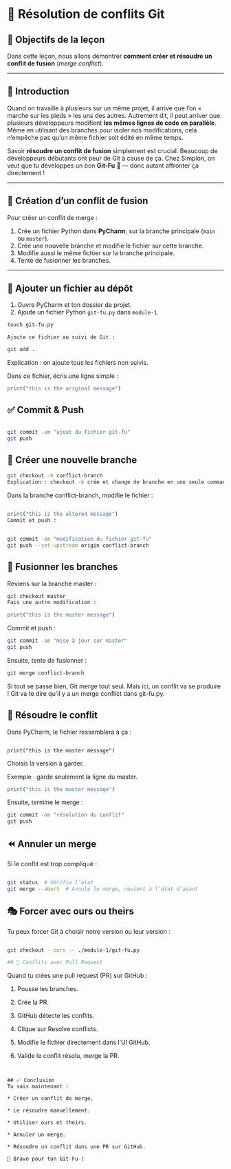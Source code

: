 # 🧩 Résolution de conflits Git

## 🎯 Objectifs de la leçon

Dans cette leçon, nous allons démontrer **comment créer et résoudre un conflit de fusion** (*merge conflict*).

---

## 🚦 Introduction

Quand on travaille à plusieurs sur un même projet, il arrive que l’on « marche sur les pieds » les uns des autres. Autrement dit, il peut arriver que plusieurs développeurs modifient **les mêmes lignes de code en parallèle**.  
Même en utilisant des branches pour isoler nos modifications, cela n’empêche pas qu’un même fichier soit édité en même temps.

Savoir **résoudre un conflit de fusion** simplement est crucial. Beaucoup de développeurs débutants ont peur de Git à cause de ça. Chez Simplon, on veut que tu développes un bon **Git-Fu** 💪 — donc autant affronter ça directement !

---

## 🧪 Création d’un conflit de fusion

Pour créer un conflit de merge :

1. Crée un fichier Python dans **PyCharm**, sur la branche principale (`main` ou `master`).
2. Crée une nouvelle branche et modifie le fichier sur cette branche.
3. Modifie aussi le même fichier sur la branche principale.
4. Tente de fusionner les branches.

---

## 📂 Ajouter un fichier au dépôt

1. Ouvre PyCharm et ton dossier de projet.
2. Ajoute un fichier Python `git-fu.py` dans `module-1`.

```bash
touch git-fu.py
```

    Ajoute ce fichier au suivi de Git :

```bash
git add .
```




Explication : on ajoute tous les fichiers non suivis.

Dans ce fichier, écris une ligne simple :


```python
print("this is the original message")
```

## ✅ Commit & Push

```bash

git commit -am "ajout du fichier git-fu"
git push
```

## 🌿 Créer une nouvelle branche

```bash
git checkout -b conflict-branch
Explication : checkout -b crée et change de branche en une seule commande.
```

Dans la branche conflict-branch, modifie le fichier :

```python

print("this is the altered message")
Commit et push :
```
```bash

git commit -am "modification du fichier git-fu"
git push --set-upstream origin conflict-branch
```
## 🔀 Fusionner les branches
Reviens sur la branche master :

```bash
git checkout master
Fais une autre modification :
```

```python
print("this is the master message")
```
Commit et push :

```bash
git commit -am "mise à jour sur master"
git push
```

Ensuite, tente de fusionner :

```bash
git merge conflict-branch
```

Si tout se passe bien, Git merge tout seul. Mais ici, un conflit va se produire ! Git va te dire qu’il y a un merge conflict dans git-fu.py.

## 🧹 Résoudre le conflit
Dans PyCharm, le fichier ressemblera à ça :

```plaintext

print("this is the master message")
```

Choisis la version à garder. 


Exemple : garde seulement la ligne du master.

```python
print("this is the master message")
```

Ensuite, termine le merge :

```bash
git commit -am "résolution du conflit"
git push
```

## ⏪ Annuler un merge
Si le conflit est trop compliqué :

```bash

git status  # Vérifie l’état
git merge --abort  # Annule le merge, revient à l’état d’avant
```

## 🎭 Forcer avec ours ou theirs
Tu peux forcer Git à choisir notre version ou leur version :

```bash

git checkout --ours -- ./module-1/git-fu.py

## 🔗 Conflits avec Pull Request
```

Quand tu crées une pull request (PR) sur GitHub :

1. Pousse les branches.

2. Crée la PR.

3. GitHub détecte les conflits.

4. Clique sur Resolve conflicts.

5. Modifie le fichier directement dans l’UI GitHub.

6. Valide le conflit résolu, merge la PR.

```


## ✅ Conclusion
Tu sais maintenant :

* Créer un conflit de merge.

* Le résoudre manuellement.

* Utiliser ours et theirs.

* Annuler un merge.

* Résoudre un conflit dans une PR sur GitHub.

🚀 Bravo pour ton Git-Fu !




